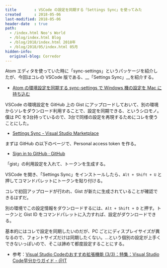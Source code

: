 ```yaml
---
title        : VSCode の設定を同期する「Settings Sync」を使ってみた
created      : 2018-05-06
last-modified: 2018-05-06
header-date  : true
path:
  - /index.html Neo's World
  - /blog/index.html Blog
  - /blog/2018/index.html 2018年
  - /blog/2018/05/index.html 05月
hidden-info:
  original-blog: Corredor
---
```


Atom エディタを使っていた時に「sync-settings」というパッケージを紹介したが、今回はコレの VSCode 版である、__「Settings Sync」__を紹介する。

- [Atom の環境設定を同期する sync-settings で Windows 機の設定を Mac に持ち込む](/blog/2016/05/22-01.html)

VSCode の環境設定を GitHub 上の Gist にアップロードしておいて、別の環境からソレをダウンロード利用することで、設定を同期できる、というシロモノ。僕は PC を3台持っているので、3台で同様の設定を再現するためにコレを使うことにした。

- [Settings Sync - Visual Studio Marketplace](https://marketplace.visualstudio.com/items?itemName=Shan.code-settings-sync)

まずは GitHub の以下のページで、Personal access token を作る。

- [Sign in to GitHub · GitHub](https://github.com/settings/tokens)

「gist」の利用設定を入れて、トークンを生成する。

VSCode を開き、「Settings Sync」をインストールしたら、`Alt + Shift + U` と押してコマンドパレットにトークンを貼り付ける。

コレで初回アップロードが行われ、Gist が新たに生成されていることが確認できるはずだ。

別の環境でこの設定情報をダウンロードするには、`Alt + Shift + D` と押す。トークンと Gist ID をコマンドパレットに入力すれば、設定がダウンロードできる。

基本的にはコレで設定を同期したいのだが、PC ごとにディスプレイサイズが異なるので、フォントサイズだけは同期したくない。…という個別の設定が上手くできないっぽいので、そこは諦めて都度設定することにする。

- 参考：[Visual Studio Codeのおすすめ拡張機能 (3/3)：特集：Visual Studio Code早分かりガイド - ＠IT](http://www.atmarkit.co.jp/ait/articles/1606/22/news044_3.html)
